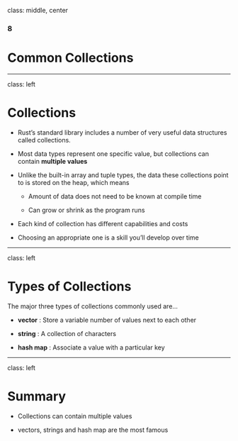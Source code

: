 class: middle, center

### 8

# Common Collections

---

class: left

# Collections

* Rust’s standard library includes a number of very useful data structures
  called collections.

* Most data types represent one specific value, but collections can contain
  **multiple values**

* Unlike the built-in array and tuple types, the data these collections point
  to is stored on the heap, which means

  * Amount of data does not need to be known at compile time

  * Can grow or shrink as the program runs

* Each kind of collection has different capabilities and costs

* Choosing an appropriate one is a skill you’ll develop over time

---

class: left

# Types of Collections

The major three types of collections commonly used are...

  * **vector** : Store a variable number of values next to each other

  * **string** : A collection of characters

  * **hash map** : Associate a value with a particular key

---

class: left

# Summary

* Collections can contain multiple values

* vectors, strings and hash map are the most famous
